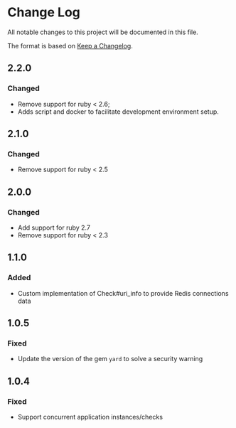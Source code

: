 # Change Log
All notable changes to this project will be documented in this file.

The format is based on [Keep a Changelog](http://keepachangelog.com/).

## 2.2.0
### Changed
- Remove support for ruby < 2.6;
- Adds script and docker to facilitate development environment setup.

## 2.1.0
### Changed
- Remove support for ruby < 2.5

## 2.0.0
### Changed
- Add support for ruby 2.7
- Remove support for ruby < 2.3

## 1.1.0
### Added
- Custom implementation of Check#uri_info to provide Redis connections data

## 1.0.5
### Fixed
- Update the version of the gem `yard` to solve a security warning

## 1.0.4
### Fixed
- Support concurrent application instances/checks
